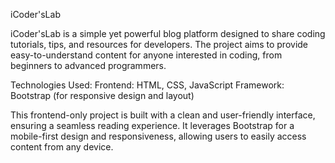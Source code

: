 iCoder'sLab

iCoder'sLab is a simple yet powerful blog platform designed to share coding tutorials, tips, and resources for developers. The project aims to provide easy-to-understand content for anyone interested in coding, from beginners to advanced programmers.

Technologies Used:
Frontend: HTML, CSS, JavaScript
Framework: Bootstrap (for responsive design and layout)

This frontend-only project is built with a clean and user-friendly interface, ensuring a seamless reading experience. It leverages Bootstrap for a mobile-first design and responsiveness, allowing users to easily access content from any device.
